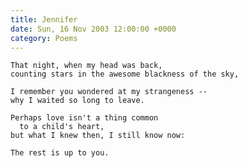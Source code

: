 ```yaml
---
title: Jennifer
date: Sun, 16 Nov 2003 12:00:00 +0000
category: Poems
---
```


    That night, when my head was back,  
    counting stars in the awesome blackness of the sky,

    I remember you wondered at my strangeness --  
    why I waited so long to leave.

    Perhaps love isn't a thing common  
      to a child's heart,  
    but what I knew then, I still know now:

    The rest is up to you.


